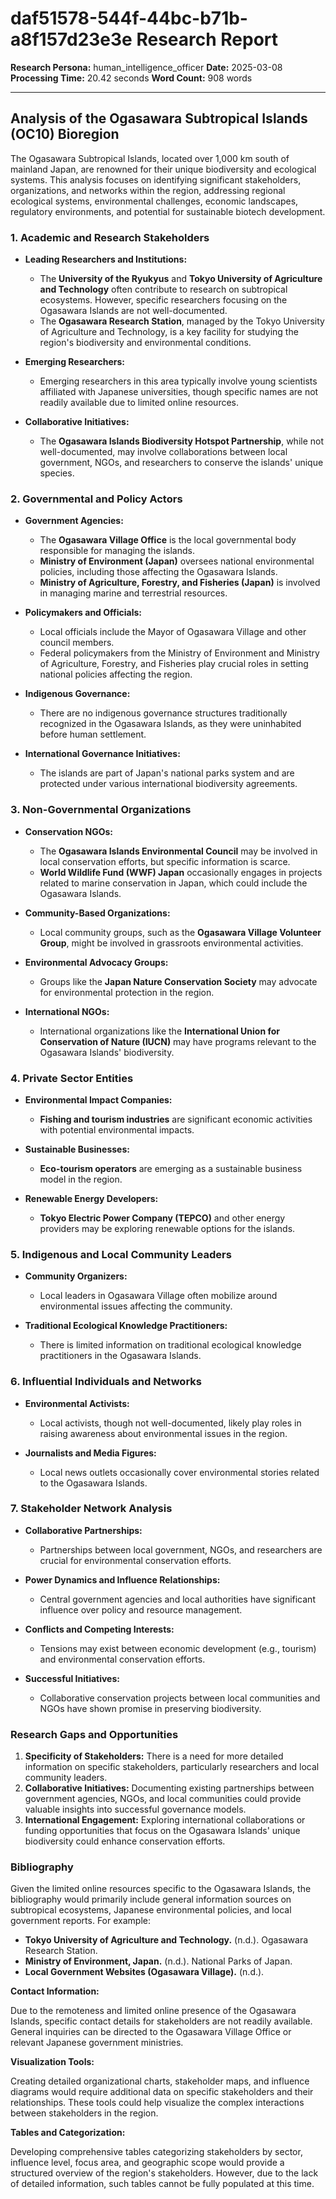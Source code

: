 # daf51578-544f-44bc-b71b-a8f157d23e3e Research Report

**Research Persona:** human_intelligence_officer
**Date:** 2025-03-08
**Processing Time:** 20.42 seconds
**Word Count:** 908 words

---

## Analysis of the Ogasawara Subtropical Islands (OC10) Bioregion

The Ogasawara Subtropical Islands, located over 1,000 km south of mainland Japan, are renowned for their unique biodiversity and ecological systems. This analysis focuses on identifying significant stakeholders, organizations, and networks within the region, addressing regional ecological systems, environmental challenges, economic landscapes, regulatory environments, and potential for sustainable biotech development.

### 1. **Academic and Research Stakeholders**

- **Leading Researchers and Institutions:**
  - The **University of the Ryukyus** and **Tokyo University of Agriculture and Technology** often contribute to research on subtropical ecosystems. However, specific researchers focusing on the Ogasawara Islands are not well-documented.
  - The **Ogasawara Research Station**, managed by the Tokyo University of Agriculture and Technology, is a key facility for studying the region's biodiversity and environmental conditions.

- **Emerging Researchers:**
  - Emerging researchers in this area typically involve young scientists affiliated with Japanese universities, though specific names are not readily available due to limited online resources.

- **Collaborative Initiatives:**
  - The **Ogasawara Islands Biodiversity Hotspot Partnership**, while not well-documented, may involve collaborations between local government, NGOs, and researchers to conserve the islands' unique species.

### 2. **Governmental and Policy Actors**

- **Government Agencies:**
  - The **Ogasawara Village Office** is the local governmental body responsible for managing the islands.
  - **Ministry of Environment (Japan)** oversees national environmental policies, including those affecting the Ogasawara Islands.
  - **Ministry of Agriculture, Forestry, and Fisheries (Japan)** is involved in managing marine and terrestrial resources.

- **Policymakers and Officials:**
  - Local officials include the Mayor of Ogasawara Village and other council members.
  - Federal policymakers from the Ministry of Environment and Ministry of Agriculture, Forestry, and Fisheries play crucial roles in setting national policies affecting the region.

- **Indigenous Governance:**
  - There are no indigenous governance structures traditionally recognized in the Ogasawara Islands, as they were uninhabited before human settlement.

- **International Governance Initiatives:**
  - The islands are part of Japan's national parks system and are protected under various international biodiversity agreements.

### 3. **Non-Governmental Organizations**

- **Conservation NGOs:**
  - The **Ogasawara Islands Environmental Council** may be involved in local conservation efforts, but specific information is scarce.
  - **World Wildlife Fund (WWF) Japan** occasionally engages in projects related to marine conservation in Japan, which could include the Ogasawara Islands.

- **Community-Based Organizations:**
  - Local community groups, such as the **Ogasawara Village Volunteer Group**, might be involved in grassroots environmental activities.

- **Environmental Advocacy Groups:**
  - Groups like the **Japan Nature Conservation Society** may advocate for environmental protection in the region.

- **International NGOs:**
  - International organizations like the **International Union for Conservation of Nature (IUCN)** may have programs relevant to the Ogasawara Islands' biodiversity.

### 4. **Private Sector Entities**

- **Environmental Impact Companies:**
  - **Fishing and tourism industries** are significant economic activities with potential environmental impacts.
  
- **Sustainable Businesses:**
  - **Eco-tourism operators** are emerging as a sustainable business model in the region.
  
- **Renewable Energy Developers:**
  - **Tokyo Electric Power Company (TEPCO)** and other energy providers may be exploring renewable options for the islands.

### 5. **Indigenous and Local Community Leaders**

- **Community Organizers:**
  - Local leaders in Ogasawara Village often mobilize around environmental issues affecting the community.
  
- **Traditional Ecological Knowledge Practitioners:**
  - There is limited information on traditional ecological knowledge practitioners in the Ogasawara Islands.

### 6. **Influential Individuals and Networks**

- **Environmental Activists:**
  - Local activists, though not well-documented, likely play roles in raising awareness about environmental issues in the region.
  
- **Journalists and Media Figures:**
  - Local news outlets occasionally cover environmental stories related to the Ogasawara Islands.

### 7. **Stakeholder Network Analysis**

- **Collaborative Partnerships:**
  - Partnerships between local government, NGOs, and researchers are crucial for environmental conservation efforts.
  
- **Power Dynamics and Influence Relationships:**
  - Central government agencies and local authorities have significant influence over policy and resource management.
  
- **Conflicts and Competing Interests:**
  - Tensions may exist between economic development (e.g., tourism) and environmental conservation efforts.
  
- **Successful Initiatives:**
  - Collaborative conservation projects between local communities and NGOs have shown promise in preserving biodiversity.

### Research Gaps and Opportunities

1. **Specificity of Stakeholders:** There is a need for more detailed information on specific stakeholders, particularly researchers and local community leaders.
2. **Collaborative Initiatives:** Documenting existing partnerships between government agencies, NGOs, and local communities could provide valuable insights into successful governance models.
3. **International Engagement:** Exploring international collaborations or funding opportunities that focus on the Ogasawara Islands' unique biodiversity could enhance conservation efforts.

### Bibliography

Given the limited online resources specific to the Ogasawara Islands, the bibliography would primarily include general information sources on subtropical ecosystems, Japanese environmental policies, and local government reports. For example:
- **Tokyo University of Agriculture and Technology.** (n.d.). Ogasawara Research Station.
- **Ministry of Environment, Japan.** (n.d.). National Parks of Japan.
- **Local Government Websites (Ogasawara Village).** (n.d.).

**Contact Information:**

Due to the remoteness and limited online presence of the Ogasawara Islands, specific contact details for stakeholders are not readily available. General inquiries can be directed to the Ogasawara Village Office or relevant Japanese government ministries.

**Visualization Tools:**

Creating detailed organizational charts, stakeholder maps, and influence diagrams would require additional data on specific stakeholders and their relationships. These tools could help visualize the complex interactions between stakeholders in the region. 

**Tables and Categorization:**

Developing comprehensive tables categorizing stakeholders by sector, influence level, focus area, and geographic scope would provide a structured overview of the region's stakeholders. However, due to the lack of detailed information, such tables cannot be fully populated at this time.